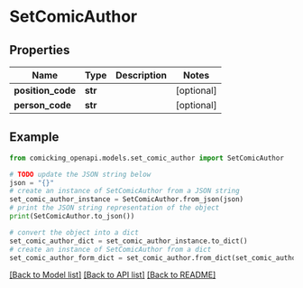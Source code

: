 # SetComicAuthor


## Properties

Name | Type | Description | Notes
------------ | ------------- | ------------- | -------------
**position_code** | **str** |  | [optional] 
**person_code** | **str** |  | [optional] 

## Example

```python
from comicking_openapi.models.set_comic_author import SetComicAuthor

# TODO update the JSON string below
json = "{}"
# create an instance of SetComicAuthor from a JSON string
set_comic_author_instance = SetComicAuthor.from_json(json)
# print the JSON string representation of the object
print(SetComicAuthor.to_json())

# convert the object into a dict
set_comic_author_dict = set_comic_author_instance.to_dict()
# create an instance of SetComicAuthor from a dict
set_comic_author_form_dict = set_comic_author.from_dict(set_comic_author_dict)
```
[[Back to Model list]](../README.md#documentation-for-models) [[Back to API list]](../README.md#documentation-for-api-endpoints) [[Back to README]](../README.md)


